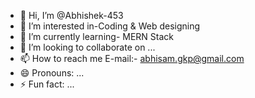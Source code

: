 - 👋 Hi, I’m @Abhishek-453
- 👀 I’m interested in-Coding & Web designing
- 🌱 I’m currently learning- MERN Stack
- 💞️ I’m looking to collaborate on ...
- 📫 How to reach me E-mail:- abhisam.gkp@gmail.com
- 😄 Pronouns: ...
- ⚡ Fun fact: ...

<!---
Abhishek-453/Abhishek-453 is a ✨ special ✨ repository because its `README.md` (this file) appears on your GitHub profile.
You can click the Preview link to take a look at your changes.
--->
